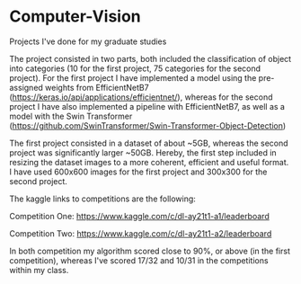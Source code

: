 # Computer-Vision
Projects I've done for my graduate studies

The project consisted in two parts, both included the classification of object into categories (10 for the first project, 75 categories for the second project).
For the first project I have implemented a model using the pre-assigned weights from EfficientNetB7 (https://keras.io/api/applications/efficientnet/), whereas for the second project I have also implemented a pipeline with EfficientNetB7, as well as a model with the Swin Transformer (https://github.com/SwinTransformer/Swin-Transformer-Object-Detection)

The first project consisted in a dataset of about ~5GB, whereas the second project was significantly larger ~50GB.
Hereby, the first step included in resizing the dataset images to a more coherent, efficient and useful format. I have used 600x600 images for the first project and 300x300 for the second project.

The kaggle links to competitions are the following:

Competition One: https://www.kaggle.com/c/dl-ay21t1-a1/leaderboard

Competition Two: https://www.kaggle.com/c/dl-ay21t1-a2/leaderboard

In both competition my algorithm scored close to 90%, or above (in the first competition), whereas I've scored 17/32 and 10/31 in the competitions within my class.
